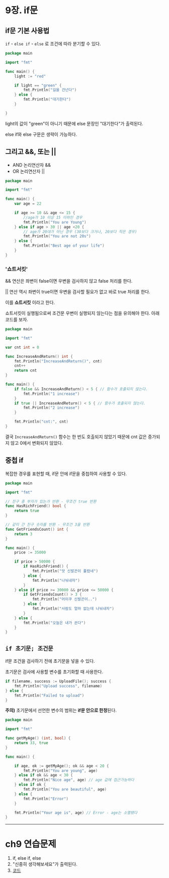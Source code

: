 # 9장. if문
## if문 기본 사용법

`if` - `else if` - `else` 로 조건에 따라 분기할 수 있다.    

```go
package main

import "fmt"

func main() {
	light := "red"

	if light == "green" {
		fmt.Println("길을 건넌다")
	} else {
		fmt.Println("대기한다")
	}

}
```

light의 값이 "green"이 아니기 때문에 else 문장인 "대기한다"가 출력된다.   

else if와 else 구문은 생략이 가능하다. 

## 그리고 &&, 또는 ||

- AND 논리연산자 &&
- OR 논리연산자 ||

```go
package main

import "fmt"

func main() {
	var age = 22

	if age >= 10 && age <= 15 {
		//age가 10 이상 15 이하인 경우
		fmt.Println("You are Young")
	} else if age > 30 || age <20 {
		// age가 20대가 아닌 경우 (30보다 크거나, 20보다 작은 경우)
		fmt.Println("You are not 20s")
	} else {
		fmt.Println("Best age of your life")
	}
}
```

### '쇼트서킷'

&& 연산은 좌변이 false이면 우변을 검사하지 않고 false 처리를 한다.   

|| 연산 역시 좌변이 true이면 우변을 검사할 필요가 없고 바로 true 처리를 한다.   

이를 **쇼트서킷** 이라고 한다.   

쇼트서킷이 실행됨으로써 조건문 우변이 실행되지 않는다는 점을 유의해야 한다. 아래 코드를 보자.

```go
package main

import "fmt"

var cnt int = 0

func IncreaseAndReturn() int {
	fmt.Println("IncreaseAndReturn()", cnt)
	cnt++
	return cnt
}

func main() {
	if false && IncreaseAndReturn() < 5 { // 함수가 호출되지 않는다.
		fmt.Println("1 increase")
	}
	if true || IncreaseAndReturn() < 5 { // 함수가 호출되지 않는다.
		fmt.Println("2 increase")
	}

	fmt.Println("cnt:", cnt)
}
```

결국 `IncreaseAndReturn()` 함수는 한 번도 호출되지 않았기 때문에 cnt 값은 증가되지 않고 0에서 변화되지 않았다.

## 중첩 if

복잡한 경우를 표현할 때, if문 안에 if문을 중첩하여 사용할 수 있다.

```go
package main

import "fmt"

// 친구 중 부자가 있는가 반환 - 무조건 true 반환
func HasRichFriend() bool {
	return true
}

// 같이 간 친구 숫자를 반환 - 무조건 3을 반환
func GetFriendsCount() int {
	return 3
}

func main() {
	price := 35000

	if price > 50000 { 
		if HasRichFriend() {
			fmt.Println("앗 신발끈이 풀렸네")
		} else {
			fmt.Println("나눠내자")
		}
	} else if price >= 30000 && price <= 50000 { 
		if GetFriendsCount() > 3 { 
			fmt.Println("어이쿠 신발끈이..")
		} else {
			fmt.Println("사람도 얼마 없는데 나눠내자")
		}
	} else {
		fmt.Println("오늘은 내가 쏜다")
	}
}
```

## `if 초기문; 조건문`

if문 조건을 검사하기 전에 초기문을 넣을 수 있다.   

초기문은 검사에 사용할 변수를 초기화할 때 사용한다.   

```go
if filename, success := UploadFile(); success {
	fmt.Println("Upload success", filename)
} else {
	fmt.Println("Failed to upload")
}
```

**주의)** 초기문에서 선언한 변수의 범위는 **if문 안으로 한정**된다.

```go
package main

import "fmt"

func getMyAge() (int, bool) {
	return 33, true
}

func main() {

	if age, ok := getMyAge(); ok && age < 20 {
		fmt.Println("You are young", age)
	} else if ok && age < 30 {
		fmt.Println("Nice age", age) // age 값에 접근가능하다 
	} else if ok {
		fmt.Println("You are beautiful", age)
	} else {
		fmt.Println("Error")
	}

	fmt.Println("Your age is", age) // Error - age는 소멸됐다
}
```

---

# ch9 연습문제

1. if, else if, else
2. "신중히 생각해보세요"가 출력된다.
3. [코드](prob3/prob3.go)
